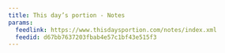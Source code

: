 ```yaml
---
title: This day’s portion - Notes
params:
  feedlink: https://www.thisdaysportion.com/notes/index.xml
  feedid: d67bb7637203fbab4e57c1bf43e515f3
---
```

